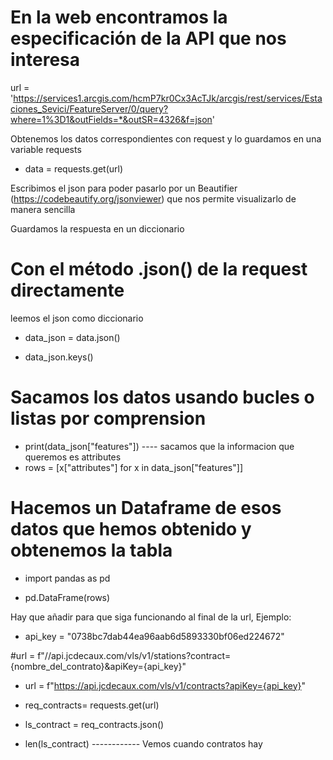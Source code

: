 
# En la web encontramos la especificación de la API que nos interesa

url = 'https://services1.arcgis.com/hcmP7kr0Cx3AcTJk/arcgis/rest/services/Estaciones_Sevici/FeatureServer/0/query?where=1%3D1&outFields=*&outSR=4326&f=json'

  
Obtenemos los datos correspondientes con request y lo guardamos en una variable requests

- data = requests.get(url)

Escribimos el json para poder pasarlo por un Beautifier (https://codebeautify.org/jsonviewer) que nos permite visualizarlo de manera sencilla

 Guardamos la respuesta en un diccionario

# Con el método .json() de la request directamente

 leemos el json como diccionario

- data_json = data.json()

- data_json.keys()

# Sacamos los datos usando bucles o listas por comprension

- print(data_json["features"]) ---- sacamos que la informacion que queremos es attributes
- rows = [x["attributes"] for x in data_json["features"]]

# Hacemos un Dataframe de esos datos que hemos obtenido y obtenemos la tabla

- import pandas as pd

- pd.DataFrame(rows)

Hay que añadir para que siga funcionando al final de la url, Ejemplo:

- api_key = "0738bc7dab44ea96aab6d5893330bf06ed224672"

#url = f"//api.jcdecaux.com/vls/v1/stations?contract={nombre_del_contrato}&apiKey={api_key}"

- url = f"https://api.jcdecaux.com/vls/v1/contracts?apiKey={api_key}"

- req_contracts= requests.get(url)

- ls_contract = req_contracts.json()

- len(ls_contract) ------------ Vemos cuando contratos hay